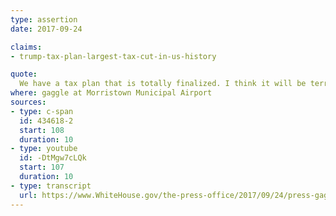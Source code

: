 ```yaml
---
type: assertion
date: 2017-09-24

claims:
- trump-tax-plan-largest-tax-cut-in-us-history

quote:
  We have a tax plan that is totally finalized. I think it will be terrific. I think it's going to go through, and it's a very -- it will be the largest tax cut in the history of our country.
where: gaggle at Morristown Municipal Airport
sources:
- type: c-span
  id: 434618-2
  start: 108
  duration: 10
- type: youtube
  id: -DtMgw7cLQk
  start: 107
  duration: 10
- type: transcript
  url: https://www.WhiteHouse.gov/the-press-office/2017/09/24/press-gaggle-president-trump-morristown-municipal-airport-9242017
---
```

